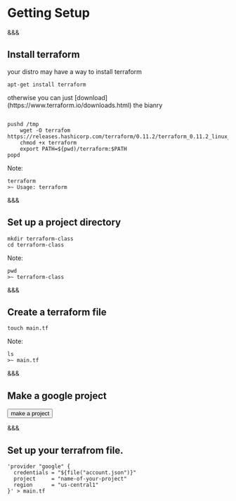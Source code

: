 <!-- .slide: data-background="#01b564" -->
# Getting Setup

&&&
## Install terraform
your distro may have a way to install terraform <!-- .element: class="fragment" --> 


`apt-get install terraform` <!-- .element: class="fragment" --> 

<p class='fragment'> otherwise you can just [download](https://www.terraform.io/downloads.html) the bianry </p> 

<pre class='fragment'><code data-trim data-noescape>
pushd /tmp
	wget -O terrafom https://releases.hashicorp.com/terraform/0.11.2/terraform_0.11.2_linux_amd64.zip
	chmod +x terraform
	export PATH=${pwd)/terraform:$PATH
popd
</pre></code>

Note: 

```
terraform
>~ Usage: terraform
```

&&&
## Set up a project directory

```
mkdir terraform-class
cd terraform-class
```

Note: 

```
pwd
>~ terraform-class
```

&&&
## Create a terraform file

```
touch main.tf
```

Note: 
```
ls
>~ main.tf
```

&&&
## Make a google project

<button>make a project</button>

&&&
## Set up your terrafrom file.

```
'provider "google" {
  credentials = "${file("account.json")}"
  project     = "name-of-your-project"
  region      = "us-central1"
}' > main.tf
```

